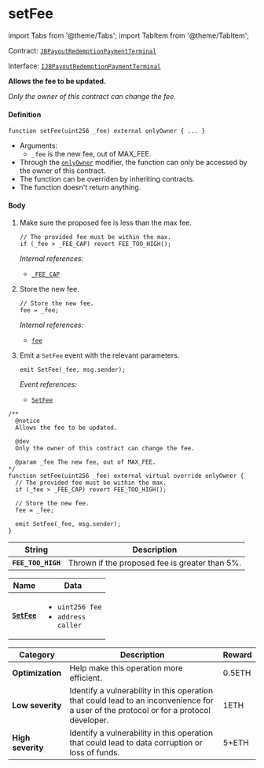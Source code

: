 # setFee

import Tabs from '@theme/Tabs';
import TabItem from '@theme/TabItem';

Contract: [`JBPayoutRedemptionPaymentTerminal`](/dev/api/contracts/or-payment-terminals/or-abstract/jbpayoutredemptionpaymentterminal/README.md)​‌

Interface: [`IJBPayoutRedemptionPaymentTerminal`](/dev/api/interfaces/ijbpayoutredemptionpaymentterminal.md)

<Tabs>
<TabItem value="Step by step" label="Step by step">

**Allows the fee to be updated.**

_Only the owner of this contract can change the fee._

#### Definition

```
function setFee(uint256 _fee) external onlyOwner { ... }
```

- Arguments:
  - `_fee` is the new fee, out of MAX_FEE.
- Through the [`onlyOwner`](https://docs.openzeppelin.com/contracts/4.x/dev/api/ownership#Ownable-onlyOwner--) modifier, the function can only be accessed by the owner of this contract.
- The function can be overriden by inheriting contracts.
- The function doesn't return anything.

#### Body

1.  Make sure the proposed fee is less than the max fee.

    ```
    // The provided fee must be within the max.
    if (_fee > _FEE_CAP) revert FEE_TOO_HIGH();
    ```

    _Internal references:_

    - [`_FEE_CAP`](/dev/api/contracts/or-payment-terminals/or-abstract/jbpayoutredemptionpaymentterminal/properties/-_fee_cap.md)

2.  Store the new fee.

    ```
    // Store the new fee.
    fee = _fee;
    ```

    _Internal references:_

    - [`fee`](/dev/api/contracts/or-payment-terminals/or-abstract/jbpayoutredemptionpaymentterminal/properties/fee.md)

3.  Emit a `SetFee` event with the relevant parameters.

    ```
    emit SetFee(_fee, msg.sender);
    ```

    _Event references:_

    - [`SetFee`](/dev/api/contracts/or-payment-terminals/or-abstract/jbpayoutredemptionpaymentterminal/events/setfee.md)

</TabItem>

<TabItem value="Code" label="Code">

```
/**
  @notice
  Allows the fee to be updated.

  @dev
  Only the owner of this contract can change the fee.

  @param _fee The new fee, out of MAX_FEE.
*/
function setFee(uint256 _fee) external virtual override onlyOwner {
  // The provided fee must be within the max.
  if (_fee > _FEE_CAP) revert FEE_TOO_HIGH();

  // Store the new fee.
  fee = _fee;

  emit SetFee(_fee, msg.sender);
}
```

</TabItem>

<TabItem value="Errors" label="Errors">

| String             | Description                                    |
| ------------------ | ---------------------------------------------- |
| **`FEE_TOO_HIGH`** | Thrown if the proposed fee is greater than 5%. |

</TabItem>

<TabItem value="Events" label="Events">

| Name                                                                                                                   | Data                                                                           |
| ---------------------------------------------------------------------------------------------------------------------- | ------------------------------------------------------------------------------ |
| [**`SetFee`**](/dev/api/contracts/or-payment-terminals/or-abstract/jbpayoutredemptionpaymentterminal/events/setfee.md) | <ul><li><code>uint256 fee</code></li><li><code>address caller</code></li></ul> |

</TabItem>

<TabItem value="Bug bounty" label="Bug bounty">

| Category          | Description                                                                                                                            | Reward |
| ----------------- | -------------------------------------------------------------------------------------------------------------------------------------- | ------ |
| **Optimization**  | Help make this operation more efficient.                                                                                               | 0.5ETH |
| **Low severity**  | Identify a vulnerability in this operation that could lead to an inconvenience for a user of the protocol or for a protocol developer. | 1ETH   |
| **High severity** | Identify a vulnerability in this operation that could lead to data corruption or loss of funds.                                        | 5+ETH  |

</TabItem>
</Tabs>

